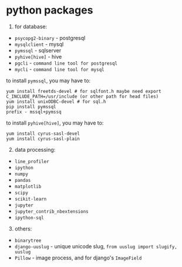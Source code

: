 # python packages

1. for database:

* `psycopg2-binary` - postgresql
* `mysqlclient` - mysql
* `pymssql` - sqlserver
* `pyhive[hive]` - hive
* `pgcli` - `command line tool for postgresql`
* `mycli` - `command line tool for mysql`

to install `pymssql`, you may have to:

    yum install freetds-devel # for sqlfont.h maybe need export C_INCLUDE_PATH=/usr/include (or other path for head files)
    yum install unixODBC-devel # for sql.h
    pip install pymssql
    prefix - mssql+pymssq

to install `pyhive[hive]`, you may have to:

    yum install cyrus-sasl-devel
    yum install cyrus-sasl-plain

2. data processing:

* `line_profiler`
* `ipython`
* `numpy`
* `pandas`
* `matplotlib`
* `scipy`
* `scikit-learn`
* `jupyter`
* `jupyter_contrib_nbextensions`
* `ipython-sql`

3. others:

* `binarytree`
* `django-uuslug` - unique unicode slug, `from uuslug import slugify, uuslug`
* `Pillow` - image process, and for django's `ImageField`
